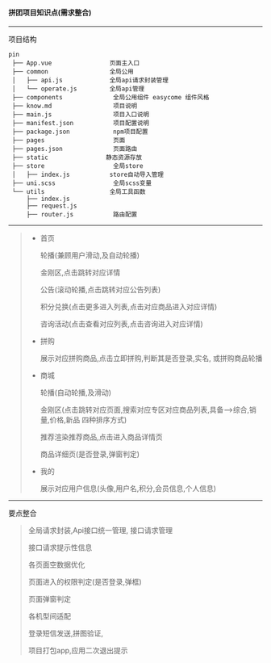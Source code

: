 #### 拼团项目知识点(需求整合)

----

项目结构

```
pin
 ├── App.vue				页面主入口
 ├── common         		全局公用
 │   ├── api.js				全局api请求封装管理
 │   └── operate.js			全局api管理
 ├── components              全局公用组件 easycome 组件风格
 ├── know.md                 项目说明
 ├── main.js                 项目入口说明
 ├── manifest.json           项目配置说明
 ├── package.json            npm项目配置
 ├── pages                   页面
 ├── pages.json              页面路由
 ├── static				   静态资源存放
 ├── store                   全局store
 │   ├── index.js			store自动导入管理
 ├── uni.scss                全局scss变量
 └── utils 				    全局工具函数
     ├── index.js
     ├── request.js
     ├── router.js           路由配置
```

-----

> - 首页
>
>   轮播(兼顾用户滑动,及自动轮播)	
>
>   金刚区,点击跳转对应详情	
>
>   公告(滚动轮播,点击跳转对应公告列表)
>
>   积分兑换(点击更多进入列表,点击对应商品进入对应详情)
>
>   咨询活动(点击查看对应列表,点击咨询进入对应详情)
>
> - 拼购 
>
>   展示对应拼购商品,点击立即拼购,判断其是否登录,实名,   或拼购商品轮播
>
> - 商城
>
>   轮播(自动轮播,及滑动)
>
>   金刚区(点击跳转对应页面,搜索对应专区对应商品列表,具备-->综合,销量,价格,新品 四种排序方式)
>
>   推荐渲染推荐商品,点击进入商品详情页
>
>   商品详细页(是否登录,弹窗判定)
>
> - 我的
>
>   展示对应用户信息(头像,用户名,积分,会员信息,个人信息)

---

要点整合

> 全局请求封装,Api接口统一管理, 接口请求管理
>
> 接口请求提示性信息
>
> 各页面空数据优化
>
> 页面进入的权限判定(是否登录,弹框)
>
> 页面弹窗判定
>
> 各机型间适配
>
> 登录短信发送,拼图验证,
>
> 项目打包app,应用二次退出提示
>

